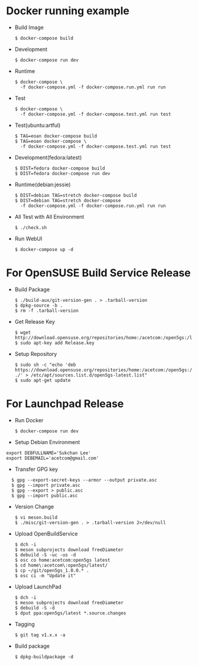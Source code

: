 Docker running example
===========================================
* Build Image
  
  `$ docker-compose build`

* Development 
  
  `$ docker-compose run dev`

* Runtime
  ```
  $ docker-compose \
    -f docker-compose.yml -f docker-compose.run.yml run run
  ```

* Test
  ```
  $ docker-compose \
    -f docker-compose.yml -f docker-compose.test.yml run test
  ```

* Test(ubuntu:artful)
  ```
  $ TAG=eoan docker-compose build
  $ TAG=eoan docker-compose \
    -f docker-compose.yml -f docker-compose.test.yml run test
  ```

* Development(fedora:latest)
  ```
  $ DIST=fedora docker-compose build
  $ DIST=fedora docker-compose run dev
  ```

* Runtime(debian:jessie)
  ```
  $ DIST=debian TAG=stretch docker-compose build
  $ DIST=debian TAG=stretch docker-compose 
    -f docker-compose.yml -f docker-compose.run.yml run run
  ```

* All Test with All Environment
  
  `$ ./check.sh`

* Run WebUI 
  
  `$ docker-compose up -d`

For OpenSUSE Build Service Release
===========================================

* Build Package
  
  ```
  $ ./build-aux/git-version-gen . > .tarball-version
  $ dpkg-source -b .
  $ rm -f .tarball-version
  ```

* Get Release Key
  
  ```
  $ wget http://download.opensuse.org/repositories/home:/acetcom:/open5gs:/latest/xUbuntu_18.04/Release.key
  $ sudo apt-key add Release.key
  ```

* Setup Repository
  ```
  $ sudo sh -c "echo 'deb https://download.opensuse.org/repositories/home:/acetcom:/open5gs:/latest/xUbuntu_18.04/ ./' > /etc/apt/sources.list.d/open5gs-latest.list"
  $ sudo apt-get update
  ```
  
For Launchpad Release
===========================================

* Run Docker
  
  ```
  $ docker-compose run dev
  ```

* Setup Debian Environment

```
export DEBFULLNAME='Sukchan Lee'
export DEBEMAIL='acetcom@gmail.com'
```

* Transfer GPG key

```
  $ gpg --export-secret-keys --armor --output private.asc
  $ gpg --import private.asc
  $ gpg --export > public.asc
  $ gpg --import public.asc
  ```

* Version Change
  
  ```
  $ vi meson.build
  $ ./misc/git-version-gen . > .tarball-version 2>/dev/null
  ```

* Upload OpenBuildService
  
  ```
  $ dch -i
  $ meson subprojects download freeDiameter
  $ debuild -S -uc -us -d
  $ osc co home:acetcom:open5gs latest
  $ cd home\:acetcom\:open5gs/latest/
  $ cp ~/git/open5gs_1.0.0.* .
  $ osc ci -m "Update it"
  ```

* Upload LaunchPad
  
  ```
  $ dch -i
  $ meson subprojects download freeDiameter
  $ debuild -S -d
  $ dput ppa:open5gs/latest *.source.changes
  ```

* Tagging
  
  ```
  $ git tag v1.x.x -a
  ```

* Build package
  
  ```
  $ dpkg-buildpackage -d
  ```
